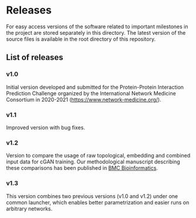 # Releases

For easy access versions of the software related to important milestones in the project are stored separately in this directory. The latest version of the source files is available in the root directory of this repository.

## List of releases

### v1.0
Initial version developed and submitted for the Protein-Protein Interaction Prediction Challenge organized by the International Network Medicine Consortium in 2020-2021 (https://www.network-medicine.org/).

### v1.1
Improved version with bug fixes.

### v1.2
Version to compare the usage of raw topological, embedding and combined input data for cGAN training. Our methodological manuscript describing these comparisons has been published in [BMC Bioinformatics](https://bmcbioinformatics.biomedcentral.com/articles/10.1186/s12859-022-04598-x).

### v1.3
This version combines two previous versions (v1.0 and v1.2) under one common launcher, which enables better parametrization and easier runs on arbitrary networks.
